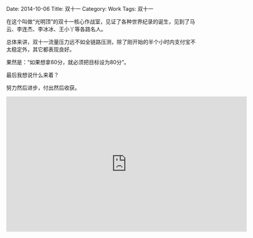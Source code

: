 Date: 2014-10-06
Title: 双十一
Category: Work
Tags: 双十一



在这个叫做“光明顶”的双十一核心作战室，见证了各种世界纪录的诞生，见到了马云、李连杰、李冰冰、王小丫等各路名人。

总体来讲，双十一流量压力远不如全链路压测，除了刚开始的半个小时内支付宝不太稳定外，其它都表现良好。

果然是：“如果想拿60分，就必须把目标设为80分”。

最后我想说什么来着？

努力然后进步，付出然后收获。

<iframe height=360 width=640 src="http://vodcdn.video.taobao.com/player/ugc/tb_ugc_bytes_core_player_loader.swf?version=1.0.20131031&vid=10794012&uid=1067522205&p=1&t=1&rid=&random=6666&autoplay=false" frameborder=0 quality="best" allowfullscreen></iframe>
